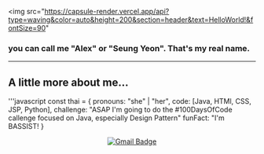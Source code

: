 <img src="https://capsule-render.vercel.app/api?type=waving&color=auto&height=200&section=header&text=HelloWorld!&fontSize=90" 
### you can call me "Alex" or "Seung Yeon". That's my real name. 
---

## A little more about me...
'''javascript
const thai = {
	pronouns: "she" | "her",
	code: [Java, HTMl, CSS, JSP, Python],
	challenge: "ASAP I'm going to do the #100DaysOfCode callenge focused on Java, especially Design Pattern"
	funFact: "I'm BASSIST!
}
  <div align=center>
	
  [![Gmail Badge](https://img.shields.io/badge/Gmail-d14836?style=flat-square&logo=Gmail&logoColor=white&link=mailto:ssyysskywalker@gmail.com)](ssyysskywalker@gmail.com)
	
  </div>
